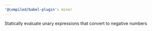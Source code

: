 ```yaml
---
'@compiled/babel-plugin': minor
---
```


Statically evaluate unary expressions that convert to negative numbers
